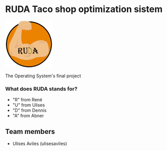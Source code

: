 # RUDA Taco shop optimization sistem

<img width="30%" alt="portfolio_view" src="https://raw.githubusercontent.com/ulisesaviles/os-tacoshop-ruda/main/RUDA.png">

The Operating System's final project

### What does RUDA stands for?
* "R" from René
* "U" from Ulises
* "D" from Dennis
* "A" from Abner


## Team members
* Ulises Aviles (ulisesaviles)
